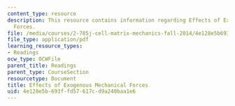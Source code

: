 ```yaml
---
content_type: resource
description: This resource contains information regarding Effects of Exogenous Mechanical
  Forces.
file: /media/courses/2-785j-cell-matrix-mechanics-fall-2014/4e128e5b693ffd57617cd9a240baa1e6_MIT2_785JF14_Chapter_6.pdf
file_type: application/pdf
learning_resource_types:
- Readings
ocw_type: OCWFile
parent_title: Readings
parent_type: CourseSection
resourcetype: Document
title: Effects of Exogenous Mechanical Forces
uid: 4e128e5b-693f-fd57-617c-d9a240baa1e6
---
```

